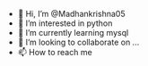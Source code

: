- 👋 Hi, I’m @Madhankrishna05
- 👀 I’m interested in python
- 🌱 I’m currently learning mysql
- 💞️ I’m looking to collaborate on ...
- 📫 How to reach me 


<!---
Madhankrishna05/Madhankrishna05 is a ✨ special ✨ repository because its `README.md` (this file) appears on your GitHub profile.
You can click the Preview link to take a look at your changes.
--->
